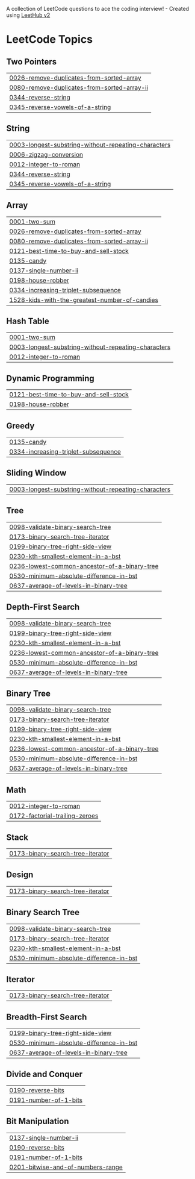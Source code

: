 A collection of LeetCode questions to ace the coding interview! - Created using [LeetHub v2](https://github.com/arunbhardwaj/LeetHub-2.0)
<!---LeetCode Topics Start-->
# LeetCode Topics
## Two Pointers
|  |
| ------- |
| [0026-remove-duplicates-from-sorted-array](https://github.com/Shilpav13/LeetcodeProblems/tree/master/0026-remove-duplicates-from-sorted-array) |
| [0080-remove-duplicates-from-sorted-array-ii](https://github.com/Shilpav13/LeetcodeProblems/tree/master/0080-remove-duplicates-from-sorted-array-ii) |
| [0344-reverse-string](https://github.com/Shilpav13/LeetcodeProblems/tree/master/0344-reverse-string) |
| [0345-reverse-vowels-of-a-string](https://github.com/Shilpav13/LeetcodeProblems/tree/master/0345-reverse-vowels-of-a-string) |
## String
|  |
| ------- |
| [0003-longest-substring-without-repeating-characters](https://github.com/Shilpav13/LeetcodeProblems/tree/master/0003-longest-substring-without-repeating-characters) |
| [0006-zigzag-conversion](https://github.com/Shilpav13/LeetcodeProblems/tree/master/0006-zigzag-conversion) |
| [0012-integer-to-roman](https://github.com/Shilpav13/LeetcodeProblems/tree/master/0012-integer-to-roman) |
| [0344-reverse-string](https://github.com/Shilpav13/LeetcodeProblems/tree/master/0344-reverse-string) |
| [0345-reverse-vowels-of-a-string](https://github.com/Shilpav13/LeetcodeProblems/tree/master/0345-reverse-vowels-of-a-string) |
## Array
|  |
| ------- |
| [0001-two-sum](https://github.com/Shilpav13/LeetcodeProblems/tree/master/0001-two-sum) |
| [0026-remove-duplicates-from-sorted-array](https://github.com/Shilpav13/LeetcodeProblems/tree/master/0026-remove-duplicates-from-sorted-array) |
| [0080-remove-duplicates-from-sorted-array-ii](https://github.com/Shilpav13/LeetcodeProblems/tree/master/0080-remove-duplicates-from-sorted-array-ii) |
| [0121-best-time-to-buy-and-sell-stock](https://github.com/Shilpav13/LeetcodeProblems/tree/master/0121-best-time-to-buy-and-sell-stock) |
| [0135-candy](https://github.com/Shilpav13/LeetcodeProblems/tree/master/0135-candy) |
| [0137-single-number-ii](https://github.com/Shilpav13/LeetcodeProblems/tree/master/0137-single-number-ii) |
| [0198-house-robber](https://github.com/Shilpav13/LeetcodeProblems/tree/master/0198-house-robber) |
| [0334-increasing-triplet-subsequence](https://github.com/Shilpav13/LeetcodeProblems/tree/master/0334-increasing-triplet-subsequence) |
| [1528-kids-with-the-greatest-number-of-candies](https://github.com/Shilpav13/LeetcodeProblems/tree/master/1528-kids-with-the-greatest-number-of-candies) |
## Hash Table
|  |
| ------- |
| [0001-two-sum](https://github.com/Shilpav13/LeetcodeProblems/tree/master/0001-two-sum) |
| [0003-longest-substring-without-repeating-characters](https://github.com/Shilpav13/LeetcodeProblems/tree/master/0003-longest-substring-without-repeating-characters) |
| [0012-integer-to-roman](https://github.com/Shilpav13/LeetcodeProblems/tree/master/0012-integer-to-roman) |
## Dynamic Programming
|  |
| ------- |
| [0121-best-time-to-buy-and-sell-stock](https://github.com/Shilpav13/LeetcodeProblems/tree/master/0121-best-time-to-buy-and-sell-stock) |
| [0198-house-robber](https://github.com/Shilpav13/LeetcodeProblems/tree/master/0198-house-robber) |
## Greedy
|  |
| ------- |
| [0135-candy](https://github.com/Shilpav13/LeetcodeProblems/tree/master/0135-candy) |
| [0334-increasing-triplet-subsequence](https://github.com/Shilpav13/LeetcodeProblems/tree/master/0334-increasing-triplet-subsequence) |
## Sliding Window
|  |
| ------- |
| [0003-longest-substring-without-repeating-characters](https://github.com/Shilpav13/LeetcodeProblems/tree/master/0003-longest-substring-without-repeating-characters) |
## Tree
|  |
| ------- |
| [0098-validate-binary-search-tree](https://github.com/Shilpav13/LeetcodeProblems/tree/master/0098-validate-binary-search-tree) |
| [0173-binary-search-tree-iterator](https://github.com/Shilpav13/LeetcodeProblems/tree/master/0173-binary-search-tree-iterator) |
| [0199-binary-tree-right-side-view](https://github.com/Shilpav13/LeetcodeProblems/tree/master/0199-binary-tree-right-side-view) |
| [0230-kth-smallest-element-in-a-bst](https://github.com/Shilpav13/LeetcodeProblems/tree/master/0230-kth-smallest-element-in-a-bst) |
| [0236-lowest-common-ancestor-of-a-binary-tree](https://github.com/Shilpav13/LeetcodeProblems/tree/master/0236-lowest-common-ancestor-of-a-binary-tree) |
| [0530-minimum-absolute-difference-in-bst](https://github.com/Shilpav13/LeetcodeProblems/tree/master/0530-minimum-absolute-difference-in-bst) |
| [0637-average-of-levels-in-binary-tree](https://github.com/Shilpav13/LeetcodeProblems/tree/master/0637-average-of-levels-in-binary-tree) |
## Depth-First Search
|  |
| ------- |
| [0098-validate-binary-search-tree](https://github.com/Shilpav13/LeetcodeProblems/tree/master/0098-validate-binary-search-tree) |
| [0199-binary-tree-right-side-view](https://github.com/Shilpav13/LeetcodeProblems/tree/master/0199-binary-tree-right-side-view) |
| [0230-kth-smallest-element-in-a-bst](https://github.com/Shilpav13/LeetcodeProblems/tree/master/0230-kth-smallest-element-in-a-bst) |
| [0236-lowest-common-ancestor-of-a-binary-tree](https://github.com/Shilpav13/LeetcodeProblems/tree/master/0236-lowest-common-ancestor-of-a-binary-tree) |
| [0530-minimum-absolute-difference-in-bst](https://github.com/Shilpav13/LeetcodeProblems/tree/master/0530-minimum-absolute-difference-in-bst) |
| [0637-average-of-levels-in-binary-tree](https://github.com/Shilpav13/LeetcodeProblems/tree/master/0637-average-of-levels-in-binary-tree) |
## Binary Tree
|  |
| ------- |
| [0098-validate-binary-search-tree](https://github.com/Shilpav13/LeetcodeProblems/tree/master/0098-validate-binary-search-tree) |
| [0173-binary-search-tree-iterator](https://github.com/Shilpav13/LeetcodeProblems/tree/master/0173-binary-search-tree-iterator) |
| [0199-binary-tree-right-side-view](https://github.com/Shilpav13/LeetcodeProblems/tree/master/0199-binary-tree-right-side-view) |
| [0230-kth-smallest-element-in-a-bst](https://github.com/Shilpav13/LeetcodeProblems/tree/master/0230-kth-smallest-element-in-a-bst) |
| [0236-lowest-common-ancestor-of-a-binary-tree](https://github.com/Shilpav13/LeetcodeProblems/tree/master/0236-lowest-common-ancestor-of-a-binary-tree) |
| [0530-minimum-absolute-difference-in-bst](https://github.com/Shilpav13/LeetcodeProblems/tree/master/0530-minimum-absolute-difference-in-bst) |
| [0637-average-of-levels-in-binary-tree](https://github.com/Shilpav13/LeetcodeProblems/tree/master/0637-average-of-levels-in-binary-tree) |
## Math
|  |
| ------- |
| [0012-integer-to-roman](https://github.com/Shilpav13/LeetcodeProblems/tree/master/0012-integer-to-roman) |
| [0172-factorial-trailing-zeroes](https://github.com/Shilpav13/LeetcodeProblems/tree/master/0172-factorial-trailing-zeroes) |
## Stack
|  |
| ------- |
| [0173-binary-search-tree-iterator](https://github.com/Shilpav13/LeetcodeProblems/tree/master/0173-binary-search-tree-iterator) |
## Design
|  |
| ------- |
| [0173-binary-search-tree-iterator](https://github.com/Shilpav13/LeetcodeProblems/tree/master/0173-binary-search-tree-iterator) |
## Binary Search Tree
|  |
| ------- |
| [0098-validate-binary-search-tree](https://github.com/Shilpav13/LeetcodeProblems/tree/master/0098-validate-binary-search-tree) |
| [0173-binary-search-tree-iterator](https://github.com/Shilpav13/LeetcodeProblems/tree/master/0173-binary-search-tree-iterator) |
| [0230-kth-smallest-element-in-a-bst](https://github.com/Shilpav13/LeetcodeProblems/tree/master/0230-kth-smallest-element-in-a-bst) |
| [0530-minimum-absolute-difference-in-bst](https://github.com/Shilpav13/LeetcodeProblems/tree/master/0530-minimum-absolute-difference-in-bst) |
## Iterator
|  |
| ------- |
| [0173-binary-search-tree-iterator](https://github.com/Shilpav13/LeetcodeProblems/tree/master/0173-binary-search-tree-iterator) |
## Breadth-First Search
|  |
| ------- |
| [0199-binary-tree-right-side-view](https://github.com/Shilpav13/LeetcodeProblems/tree/master/0199-binary-tree-right-side-view) |
| [0530-minimum-absolute-difference-in-bst](https://github.com/Shilpav13/LeetcodeProblems/tree/master/0530-minimum-absolute-difference-in-bst) |
| [0637-average-of-levels-in-binary-tree](https://github.com/Shilpav13/LeetcodeProblems/tree/master/0637-average-of-levels-in-binary-tree) |
## Divide and Conquer
|  |
| ------- |
| [0190-reverse-bits](https://github.com/Shilpav13/LeetcodeProblems/tree/master/0190-reverse-bits) |
| [0191-number-of-1-bits](https://github.com/Shilpav13/LeetcodeProblems/tree/master/0191-number-of-1-bits) |
## Bit Manipulation
|  |
| ------- |
| [0137-single-number-ii](https://github.com/Shilpav13/LeetcodeProblems/tree/master/0137-single-number-ii) |
| [0190-reverse-bits](https://github.com/Shilpav13/LeetcodeProblems/tree/master/0190-reverse-bits) |
| [0191-number-of-1-bits](https://github.com/Shilpav13/LeetcodeProblems/tree/master/0191-number-of-1-bits) |
| [0201-bitwise-and-of-numbers-range](https://github.com/Shilpav13/LeetcodeProblems/tree/master/0201-bitwise-and-of-numbers-range) |
<!---LeetCode Topics End-->